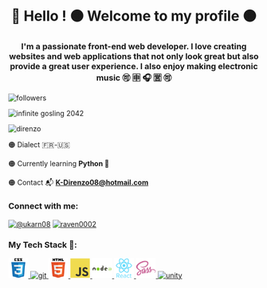 <h1 align="center"> 🦉 Hello ! 🟠 Welcome to my profile 🟠 </h1>
<h3 align="center">I'm a passionate front-end web developer. I love creating websites and web applications that not only look great but also provide a great user experience. I also enjoy making electronic music 🉑 🈸 🎧 🈺 🉑 </h3>
 <img alt="followers" title="Follow me on Github" src="https://custom-icon-badges.demolab.com/github/followers/tomchen?color=FFA500&labelColor=FFA500&style=for-the-badge&logo=person-add&label=Follow&logoColor=white"/></a>

![infinite gosling 2042](https://user-images.githubusercontent.com/108266433/224511140-950d2cdd-ecc2-411d-99c8-16301e1ecc29.gif)


<p align="left"> <img src="https://komarev.com/ghpvc/?username=direnzo&label=Profile%20views&color=FFA500&style=flat" alt="direnzo" /> </p>

🟠 <span title="Lang">Dialect</span> <span  title="fr_us">🇫🇷-🇺🇸</span> 

🟠 Currently learning **Python 🐍**

🟠 Contact 📬 **K-Direnzo08@hotmail.com**

<h3 align="left">Connect with me:</h3>
<p align="left">
<a href="https://codepen.io/@ukarn08" target="blank"><img align="center" src="https://raw.githubusercontent.com/rahuldkjain/github-profile-readme-generator/master/src/images/icons/Social/codepen.svg" alt="@ukarn08" height="30" width="40" /></a>
<a href="https://www.leetcode.com/raven0002" target="blank"><img align="center" src="https://raw.githubusercontent.com/rahuldkjain/github-profile-readme-generator/master/src/images/icons/Social/leet-code.svg" alt="raven0002" height="30" width="40" /></a>
</p>

<h3 align="left">My Tech Stack 🎨:</h3>
<p align="left"> <a href="https://www.w3schools.com/css/" target="_blank" rel="noreferrer"> <img src="https://raw.githubusercontent.com/devicons/devicon/master/icons/css3/css3-original-wordmark.svg" alt="css3" width="40" height="40"/> </a> <a href="https://git-scm.com/" target="_blank" rel="noreferrer"> <img src="https://www.vectorlogo.zone/logos/git-scm/git-scm-icon.svg" alt="git" width="40" height="40"/> </a> <a href="https://www.w3.org/html/" target="_blank" rel="noreferrer"> <img src="https://raw.githubusercontent.com/devicons/devicon/master/icons/html5/html5-original-wordmark.svg" alt="html5" width="40" height="40"/> </a> <a href="https://developer.mozilla.org/en-US/docs/Web/JavaScript" target="_blank" rel="noreferrer"> <img src="https://raw.githubusercontent.com/devicons/devicon/master/icons/javascript/javascript-original.svg" alt="javascript" width="40" height="40"/> </a> <a href="https://nodejs.org" target="_blank" rel="noreferrer"> <img src="https://raw.githubusercontent.com/devicons/devicon/master/icons/nodejs/nodejs-original-wordmark.svg" alt="nodejs" width="40" height="40"/> </a> <a href="https://reactjs.org/" target="_blank" rel="noreferrer"> <img src="https://raw.githubusercontent.com/devicons/devicon/master/icons/react/react-original-wordmark.svg" alt="react" width="40" height="40"/> </a> <a href="https://sass-lang.com" target="_blank" rel="noreferrer"> <img src="https://raw.githubusercontent.com/devicons/devicon/master/icons/sass/sass-original.svg" alt="sass" width="40" height="40"/> </a> <a href="https://unity.com/" target="_blank" rel="noreferrer"> <img src="https://www.vectorlogo.zone/logos/unity3d/unity3d-icon.svg" alt="unity" width="40" height="40"/> </a> </p>

